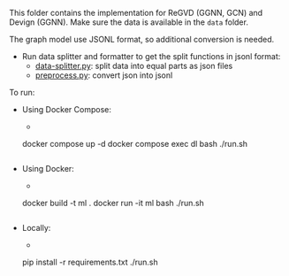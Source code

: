This folder contains the implementation for ReGVD (GGNN, GCN) and Devign (GGNN).
Make sure the data is available in the `data` folder.

The graph model use JSONL format, so additional conversion is needed.

- Run data splitter and formatter to get the split functions in jsonl format:
    - [data-splitter.py](data-splitter.py): split data into equal parts as json files
    - [preprocess.py](preprocess.py): convert json into jsonl

To run:

- Using Docker Compose:
    - ```bash
    docker compose up -d
    docker compose exec dl bash
    ./run.sh
    ```

- Using Docker:
    - ```bash
    docker build -t ml .
    docker run -it ml bash
    ./run.sh
    ```

- Locally:
    - ```bash
    pip install -r requirements.txt
    ./run.sh
    ```
